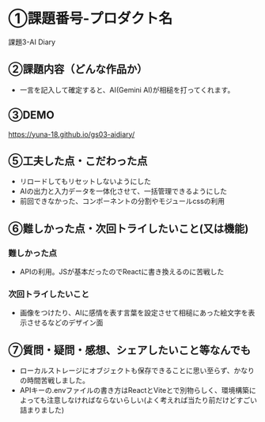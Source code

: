 # ①課題番号-プロダクト名

課題3-AI Diary

## ②課題内容（どんな作品か）

- 一言を記入して確定すると、AI(Gemini AI)が相槌を打ってくれます。

## ③DEMO
https://yuna-18.github.io/gs03-aidiary/

## ⑤工夫した点・こだわった点

- リロードしてもリセットしないようにした
- AIの出力と入力データを一体化させて、一括管理できるようにした
- 前回できなかった、コンポーネントの分割やモジュールcssの利用

## ⑥難しかった点・次回トライしたいこと(又は機能)

### 難しかった点
- APIの利用。JSが基本だったのでReactに書き換えるのに苦戦した

### 次回トライしたいこと
- 画像をつけたり、AIに感情を表す言葉を設定させて相槌にあった絵文字を表示させるなどのデザイン面


## ⑦質問・疑問・感想、シェアしたいこと等なんでも
 - ローカルストレージにオブジェクトも保存できることに思い至らず、かなりの時間苦戦しました。
 - APIキーの.envファイルの書き方はReactとViteとで別物らしく、環境構築によっても注意しなければならないらしい(よく考えれば当たり前だけどすごい詰まりました)